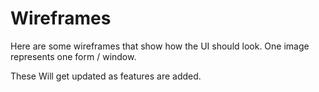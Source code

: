 # Wireframes
Here are some wireframes that show how the UI should look. One image represents one form / window.

These Will get updated as features are added.